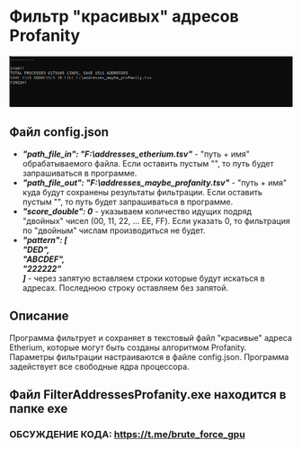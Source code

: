# Фильтр "красивых" адресов Profanity
![](image/Screenshot_1.png)

## Файл config.json
* ***"path_file_in": "F:\\addresses_etherium.tsv"*** - "путь + имя" обрабатываемого файла. Если оставить пустым "", то путь будет запрашиваться в программе. 
* ***"path_file_out": "F:\\addresses_maybe_profanity.tsv"*** - "путь + имя" куда будут сохранены результаты фильтрации. Если оставить пустым "", то путь будет запрашиваться в программе.
* ***"score_double": 0*** - указываем количество идущих подряд "двойных" чисел (00, 11, 22, ... EE, FF). Если указать 0, то фильтрация по "двойным" числам производиться не будет.
* ***"pattern": [</br>
		"DED",</br>
		"ABCDEF",</br>
		"222222"</br>
		]*** - через запятую вставляем строки которые будут искаться в адресах. Последнюю строку оставляем без запятой.

## Описание
Программа фильтрует и сохраняет в текстовый файл "красивые" адреса Etherium, которые могут быть созданы алгоритмом Profanity. Параметры фильтрации настраиваются в файле config.json. Программа задействует все свободные ядра процессора.

## Файл FilterAddressesProfanity.exe находится в папке exe

### ОБСУЖДЕНИЕ КОДА: https://t.me/brute_force_gpu
